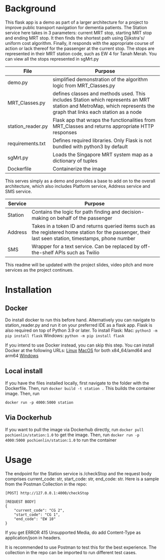 # Background 
This flask app is a demo as part of a larger architecture for a project to improve public transport navigation for dementia patients.
The Station service here takes in 3 parameters: current MRT stop, starting MRT stop and ending MRT stop. It then finds the shortest path using Djikstra's/ uniform cost algorithm. Finally, it responds with the appropriate course of action or lack thereof for the passenger at the current stop. The stops are represented in their MRT station code, such as EW 4 for Tanah Merah. You can view all the stops represented in sgMrt.py

|File| Purpose|
|----|----|
|demo.py| simplified demonstration of the algorithm logic from MRT_Classes.py|
|MRT_Classes.py| defines classes and methods used. This includes Station which represents an MRT station and MetroMap, which represents the graph that links each station as a node|
|station_reader.py| Flask app that wraps the functionalities from MRT_Classes and returns appropriate HTTP responses|
|requirements.txt| Defines required libraries. Only Flask is not bundled with python3 by default|
|sgMrt.py| Loads the Singapore MRT system map as a dictionary of tuples |
|Dockerfile| Containerize the image |

This serves simply as a demo and provides a base to add on to the overall architecture, which also includes Platform service, Address service and SMS service.

|Service| Purpose|
|----|---|
|Station| Contains the logic for path finding and decision-making on behalf of the passenger|
|Address| Takes in a token ID and returns queried items such as the registered home station for the passenger, their last seen station, timestamps, phone number|
|SMS| Wrapper for a text service. Can be replaced by off-the-shelf APIs such as Twilio |

This readme will be updated with the project slides, video pitch and more services as the project continues.

# Installation 

## Docker
Do install docker to run this before hand. Alternatively you can navigate to station_reader.py and run it on your preferred IDE as a flask app.
Flask is also required on top of Python 3.9 or later. To install Flask:
Mac: `python3 -m pip install flask`
Windows: `python -m pip install flask`

If you intend to use Docker instead, you can skip this step.
You can install Docker at the following URLs:
[Linux](https://docs.docker.com/desktop/install/linux-install/)
[MacOS](https://docs.docker.com/desktop/install/mac-install/) for both x84_64/amd64 and arm64
[Windows](https://docs.docker.com/desktop/install/windows-install/)

## Local install
If you have the files installed locally, first navigate to the folder with the Dockerfile. Then, run 
`docker build -t station .`
This builds the container image. Then, run 

`docker run -p 4000:5000 station`

## Via Dockerhub
If you want to pull the image via Dockerhub directly, run 
`docker pull pochienlin/station:1.0`
to get the image. Then, run 
`docker run -p 4000:5000 pochienlin/station:1.0` to run the container

# Usage
The endpoint for the Station service is /checkStop and the request body comprises current_code: str, start_code: str, end_code: str.
Here is a sample from the Postman Collection in the repo:

```
[POST] http://127.0.0.1:4000/checkStop

[REQUEST BODY]
{
    "current_code": "CG 2",
    "start_code": "CG 1",
    "end_code": "EW 10"
}
```

If you get ERROR 415 Unsupported Media, do add Content-Type as application/json in headers. 

It is recommended to use Postman to test this for the best experience. The collection in the repo can be imported to run different test cases.